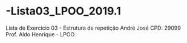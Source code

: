 # -Lista03_LPOO_2019.1
Lista de Exercicio 03 - Estrutura de repetição
André José    CPD: 29099    
Prof. Aldo Henrique - LPOO
